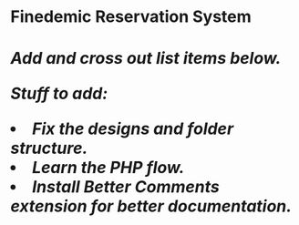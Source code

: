 <h1>Finedemic Reservation System<h1>
<em>Add and cross out list items below.<em>

Stuff to add:
<li>Fix the designs and folder structure.</li>
<li>Learn the PHP flow.</li>
<li>Install Better Comments extension for better documentation.</li>